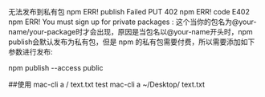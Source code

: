 
无法发布到私有包
npm ERR! publish Failed PUT 402
npm ERR! code E402
npm ERR! You must sign up for private packages :
这个当你的包名为@your-name/your-package时才会出现，原因是当包名以@your-name开头时，npm publish会默认发布为私有包，但是 npm 的私有包需要付费，所以需要添加如下参数进行发布:

npm publish --access public

##使用
mac-cli a / text.txt
test
mac-cli a ~/Desktop/ text.txt

